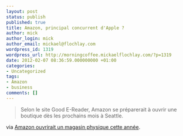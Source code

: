 ```yaml
---
layout: post
status: publish
published: true
title: Amazon, principal concurrent d'Apple ?
author: mick
author_login: mick
author_email: mickael@flochlay.com
wordpress_id: 1319
wordpress_url: http://morningcoffee.mickaelflochlay.com/?p=1319
date: 2012-02-07 08:36:59.000000000 +01:00
categories:
- Uncategorized
tags:
- Amazon
- business
comments: []
---
```

<blockquote>Selon le site Good E-Reader, Amazon se préparerait à ouvrir une boutique dès les prochains mois à Seattle.</blockquote>
via <a href="http://www.macgeneration.com/news/voir/233202/amazon-ouvrirait-un-magasin-physique-cette-annee">Amazon ouvrirait un magasin physique cette année</a>.
